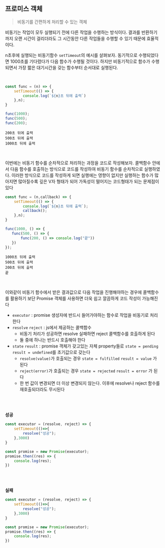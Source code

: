 ## 프로미스 객체

> 비동기를 간편하게 처리할 수 있는 객체

비동기는 작업이 모두 실행되기 전에 다른 작업을 수행하는 방식이다. 결과를 반환하기까지 오랜 시간이 걸리더라도 그 시간동안 다른 작업들을 수행할 수 있기 때문에 효율적이다. 

n초후에 실행되는 비동기함수 `setTimeout`의 예시를 살펴보자. 동기적으로 수행되었다면 1000초를 기다렸다가 다음 함수가 수행될 것이다. 하지만 비동기적으로 함수가 수행되면서 가장 짧은 대기시간을 갖는 함수부터 순서대로 실행된다.

<br>

```js
const func = (n) => {
    setTimeout(() => {
        console.log(`${n}초 뒤에 출력`)
    },n);
}

func(1000);
func(500);
func(200);
```
```
200초 뒤에 출력
500초 뒤에 출력
1000초 뒤에 출력
```

<br >

이번에는 비동기 함수를 순차적으로 처리하는 과정을 코드로 작성해보자. 콜백함수 안에서 다음 함수를 호출하는 방식으로 코드를 작성하여 비동기 함수를 순차적으로 실행하였다. 이러한 방식으로 코드를 작성하게 되면 실행에는 영향이 없지만 실행하는 함수가 많아지면 많아질수록 깊은 V자 형태가 되어 가독성이 떨어지는 코드형태가 되는 문제점이 있다

```js
const func = (n,callback) => {
    setTimeout(() => {
        console.log(`${n}초 뒤에 출력`);
        callback();
    },n);
}

func(1000, () => {
   func(500, () => {
       func(200, () => console.log("끝"))
   }) 
});
```
```
1000초 뒤에 출력
500초 뒤에 출력
200초 뒤에 출력
끝
```

<br>

이와같이 비동기 함수에서 받은 결과값으로 다음 작업을 진행해야하는 경우에 콜백함수를 활용하기 보단 Promise 객체를 사용하면 더욱 쉽고 깔끔하게 코드 작성이 가능해진다


- `executor` : promise 생성자에 반드시 들어가야하는 함수로 작업을 비동기로 처리한다
- `resolve` `reject` : js에서 제공하는 콜백함수
    - 비동기 처리가 성공하면 resolve 실패하면 reject 콜백함수를 호출하게 된다
    - 둘 중에 하나는 반드시 호출해야 한다
- `state` `result` : promise 객체가 갖고있는 자체 property들로 `state = pending` `result = undefined`를 초기값으로 갖는다
    - `resolve(value)`가 호출되는 경우 `state = fulfilled` `result = value` 가 된다
    - `reject(error)`가 호출되는 경우 `state = rejected` `result = error` 가 된다
    - 한 번 값이 변경되면 더 이상 변경되지 않는다. 이후에 resolve나 reject 함수를 재호출되더라도 무시된다

<br><br>

**성공**



```js
const executor = (resolve, reject) => {
    setTimeout(()=>{
        resolve("성공");
    },3000)
}

const promise = new Promise(executor);
promise.then((res) => {
    console.log(res);
})
```

<br><br>

**실패**

```js
const executor = (resolve, reject) => {
    setTimeout(()=>{
        resolve("성공");
    },3000)
}

const promise = new Promise(executor);
promise.then((res) => {
    console.log(res);
})
```

